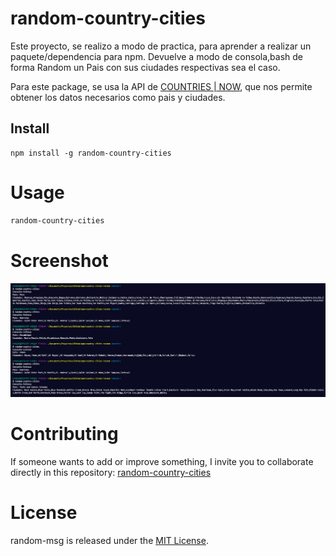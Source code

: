 # random-country-cities

Este proyecto, se realizo a modo de practica, para aprender a realizar un paquete/dependencia para npm.
Devuelve a modo de consola,bash de forma Random un Pais con sus ciudades respectivas sea el caso.

Para este package, se usa la API de [COUNTRIES | NOW](https://countriesnow.space/), que nos permite obtener los datos necesarios como pais y ciudades.

## Install

```npm
npm install -g random-country-cities
```

# Usage

```bash
random-country-cities
```

# Screenshot
![Screenshot](./screenshots/screenshot_bash.png)


# Contributing
If someone wants to add or improve something, I invite you to collaborate directly in this repository: [random-country-cities](https://github.com/cesarchoqueskater/random-country-cities)

# License
random-msg is released under the [MIT License](https://opensource.org/licenses/MIT).